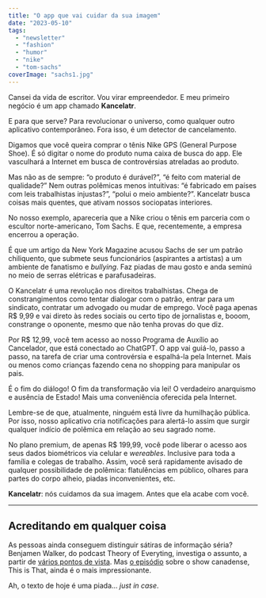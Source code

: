 ```yaml
---
title: "O app que vai cuidar da sua imagem"
date: "2023-05-10"
tags: 
  - "newsletter"
  - "fashion"
  - "humor"
  - "nike"
  - "tom-sachs"
coverImage: "sachs1.jpg"
---
```


Cansei da vida de escritor. Vou virar empreendedor. E meu primeiro negócio é um app chamado **Kancelatr**.

E para que serve? Para revolucionar o universo, como qualquer outro aplicativo contemporâneo. Fora isso, é um detector de cancelamento.

Digamos que você queira comprar o tênis Nike GPS (General Purpose Shoe). É só digitar o nome do produto numa caixa de busca do app. Ele vasculhará a Internet em busca de controvérsias atreladas ao produto.

Mas não as de sempre: “o produto é durável?”, “é feito com material de qualidade?” Nem outras polêmicas menos intuitivas: “é fabricado em países com leis trabalhistas injustas?”, “polui o meio ambiente?”. Kancelatr busca coisas mais quentes, que ativam nossos sociopatas interiores.

No nosso exemplo, apareceria que a Nike criou o tênis em parceria com o escultor norte-americano, Tom Sachs. E que, recentemente, a empresa encerrou a operação.

É que um artigo da New York Magazine acusou Sachs de ser um patrão chiliquento, que submete seus funcionários (aspirantes a artistas) a um ambiente de fanatismo e _bullying_. Faz piadas de mau gosto e anda seminú no meio de serras elétricas e parafusadeiras.

O Kancelatr é uma revolução nos direitos trabalhistas. Chega de constrangimentos como tentar dialogar com o patrão, entrar para um sindicato, contratar um advogado ou mudar de emprego. Você paga apenas R$ 9,99 e vai direto às redes sociais ou certo tipo de jornalistas e, booom, constrange o oponente, mesmo que não tenha provas do que diz.

Por R$ 12,99, você tem acesso ao nosso Programa de Auxílio ao Cancelador, que está conectado ao ChatGPT. O app vai guiá-lo, passo a passo, na tarefa de criar uma controvérsia e espalhá-la pela Internet. Mais ou menos como crianças fazendo cena no shopping para manipular os pais.

É o fim do diálogo! O fim da transformação via lei! O verdadeiro anarquismo e ausência de Estado! Mais uma conveniência oferecida pela Internet.

Lembre-se de que, atualmente, ninguém está livre da humilhação pública. Por isso, nosso aplicativo cria notificações para alertá-lo assim que surgir qualquer indício de polêmica em relação ao seu sagrado nome.

No plano premium, de apenas R$ 199,99, você pode liberar o acesso aos seus dados biométricos via celular e _wereables_. Inclusive para toda a família e colegas de trabalho. Assim, você será rapidamente avisado de qualquer possibilidade de polêmica: flatulências em público, olhares para partes do corpo alheio, piadas inconvenientes, etc.

**Kancelatr**: nós cuidamos da sua imagem. Antes que ela acabe com você.

* * *

## Acreditando em qualquer coisa

As pessoas ainda conseguem distinguir sátiras de informação séria? Benjamen Walker, do podcast Theory of Everyting, investiga o assunto, a partir de [vários pontos de vista](https://theoryofeverythingpodcast.com/series/false-alarm/). Mas [o episódio](https://podcasts.apple.com/us/podcast/reality-is-that-which-when-you-stop-laughing-at-it/id646537599?i=1000610138825) sobre o show canadense, This is That, ainda é o mais impressionante.

Ah, o texto de hoje é uma piada… _just in case_.
